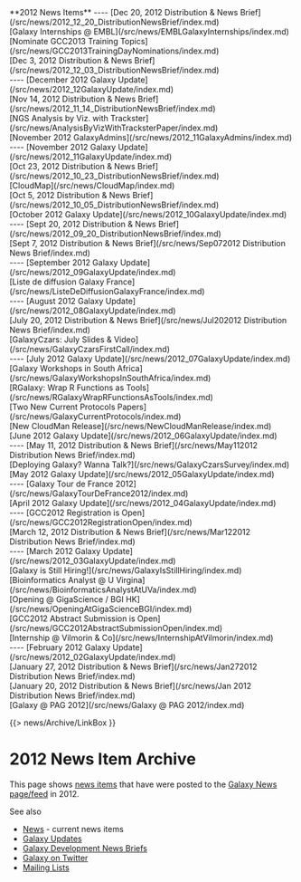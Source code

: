 <div class='linkbox'>
**2012 News Items**
----
[Dec 20, 2012 Distribution & News Brief](/src/news/2012_12_20_DistributionNewsBrief/index.md)<br />
[Galaxy Internships @ EMBL](/src/news/EMBLGalaxyInternships/index.md)<br />
[Nominate GCC2013 Training Topics](/src/news/GCC2013TrainingDayNominations/index.md)<br />
[Dec 3, 2012 Distribution & News Brief](/src/news/2012_12_03_DistributionNewsBrief/index.md)<br />
----
[December 2012 Galaxy Update](/src/news/2012_12GalaxyUpdate/index.md)<br />
[Nov 14, 2012 Distribution & News Brief](/src/news/2012_11_14_DistributionNewsBrief/index.md)<br />
[NGS Analysis by Viz. with Trackster](/src/news/AnalysisByVizWithTracksterPaper/index.md)<br />
[November 2012 GalaxyAdmins](/src/news/2012_11GalaxyAdmins/index.md)<br />
----
[November 2012 Galaxy Update](/src/news/2012_11GalaxyUpdate/index.md)<br />
[Oct 23, 2012 Distribution & News Brief](/src/news/2012_10_23_DistributionNewsBrief/index.md)<br />
[CloudMap](/src/news/CloudMap/index.md)<br />
[Oct 5, 2012 Distribution & News Brief](/src/news/2012_10_05_DistributionNewsBrief/index.md)<br />
[October 2012 Galaxy Update](/src/news/2012_10GalaxyUpdate/index.md)<br />
----
[Sept 20, 2012 Distribution & News Brief](/src/news/2012_09_20_DistributionNewsBrief/index.md)<br />
[Sept 7, 2012 Distribution & News Brief](/src/news/Sep072012 Distribution News Brief/index.md)<br />
----
[September 2012 Galaxy Update](/src/news/2012_09GalaxyUpdate/index.md)<br />
[Liste de diffusion Galaxy France](/src/news/ListeDeDiffusionGalaxyFrance/index.md)<br />
----
[August 2012 Galaxy Update](/src/news/2012_08GalaxyUpdate/index.md)<br />
[July 20, 2012 Distribution & News Brief](/src/news/Jul202012 Distribution News Brief/index.md)<br />
[GalaxyCzars: July Slides & Video](/src/news/GalaxyCzarsFirstCall/index.md)<br />
----
[July 2012 Galaxy Update](/src/news/2012_07GalaxyUpdate/index.md)<br />
[Galaxy Workshops in South Africa](/src/news/GalaxyWorkshopsInSouthAfrica/index.md)<br />
[RGalaxy: Wrap R Functions as Tools](/src/news/RGalaxyWrapRFunctionsAsTools/index.md)<br />
[Two New Current Protocols Papers](/src/news/GalaxyCurrentProtocols/index.md)<br />
[New CloudMan Release](/src/news/NewCloudManRelease/index.md)<br />
[June 2012 Galaxy Update](/src/news/2012_06GalaxyUpdate/index.md)<br />
----
[May 11, 2012 Distribution & News Brief](/src/news/May112012 Distribution News Brief/index.md)<br />
[Deploying Galaxy? Wanna Talk?](/src/news/GalaxyCzarsSurvey/index.md)<br />
[May 2012 Galaxy Update](/src/news/2012_05GalaxyUpdate/index.md)<br />
----
[Galaxy Tour de France 2012](/src/news/GalaxyTourDeFrance2012/index.md)<br />
[April 2012 Galaxy Update](/src/news/2012_04GalaxyUpdate/index.md)<br />
----
[GCC2012 Registration is Open](/src/news/GCC2012RegistrationOpen/index.md)<br />
[March 12, 2012 Distribution & News Brief](/src/news/Mar122012 Distribution News Brief/index.md)<br />
----
[March 2012 Galaxy Update](/src/news/2012_03GalaxyUpdate/index.md)<br />
[Galaxy is Still Hiring!](/src/news/GalaxyIsStillHiring/index.md)<br />
[Bioinformatics Analyst @ U Virgina](/src/news/BioinformaticsAnalystAtUVa/index.md)<br />
[Opening @ GigaScience / BGI HK](/src/news/OpeningAtGigaScienceBGI/index.md)<br />
[GCC2012 Abstract Submission is Open](/src/news/GCC2012AbstractSubmissionOpen/index.md)<br />
[Internship @ Vilmorin & Co](/src/news/InternshipAtVilmorin/index.md)<br />
----
[February 2012 Galaxy Update](/src/news/2012_02GalaxyUpdate/index.md)<br />
[January 27, 2012 Distribution & News Brief](/src/news/Jan272012 Distribution News Brief/index.md)<br />
[January 20, 2012 Distribution & News Brief](/src/news/Jan 2012 Distribution News Brief/index.md)<br />
[Galaxy @ PAG 2012](/src/news/Galaxy @ PAG 2012/index.md)<br />
</div>

{{> news/Archive/LinkBox }}

# 2012 News Item Archive

This page shows [news items](/src/news/index.md) that have were posted to the [Galaxy News page/feed](/src/news/index.md) in 2012.

See also 
* [News](/src/news/index.md) - current news items
* [Galaxy Updates](/src/GalaxyUpdates/index.md)
* [Galaxy Development News Briefs](/src/DevNewsBriefs/index.md)
* [Galaxy on Twitter](/src/GalaxyOnTwitter/index.md)
* [Mailing Lists](/src/MailingLists/index.md)

<div class='newsItemList'>
 

